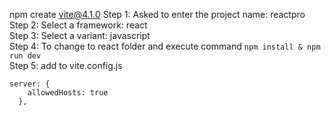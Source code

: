 npm create vite@4.1.0 
Step 1: Asked to enter the project name: reactpro  
Step 2: Select a framework: react  
Step 3: Select a variant: javascript  
Step 4: To change to react folder and execute command ```npm install & npm run dev```  
Step 5: add to vite.config.js
```
server: {
    allowedHosts: true
  },
```
